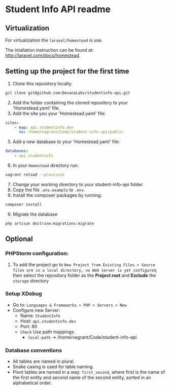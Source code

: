# Student Info API readme

## Virtualization
For virtualization the `laravel/homestead` is use.

The intallation instruction can be found at: http://laravel.com/docs/homestead.

## Setting up the project for the first time
1. Clone this repository locally:

``` bash
git clone git@github.com:DevanaLabs/studentinfo-api.git
```

2. Add the folder containing the cloned repository to your 'Homestead.yaml' file.
3. Add the site you your 'Homestead.yaml' file:

``` yaml
sites:
    - map: api.studentinfo.dev
      to: /home/vagrant/Code/student-info-api/public
```

5. Add a new database to your 'Homestead.yaml' file:

``` yaml
databases:
    - api_studentinfo
```

6. In your `Homestead` directory run:

``` bash
vagrant reload --provision
```

7. Change your working directory to your student-info-api folder.
8. Copy the file `.env.example` to `.env`.
9. Install the composer packages by running:

``` bash
composer install
```

9. Migrate the database
```
php artisan doctrine:migrations:migrate
```

## Optional

### PHPStorm configuration:
1. To add the project go to `New Project from Existing Files > Source files are in a local directory, no Web server is yet configured`, then select the repository folder as the **Project root** and **Exclude** the `storage` directory

### Setup XDebug
- Go to: `Languages & Frameworks > PHP > Servers > New`
- Configure new Server:
    - Name: `StudentInfo`
    - Host: `api.studentinfo.dev`
    - Port: 80
    - `Check` Use path mappings:
	    - `local-path` -> /home/vagrant/Code/student-info-api

### Database conventions
- All tables are named in plural.
- Snake casing is used for table naming.
- Pivot tables are named in a way: `first_second`, where first is the name of the first entity and second name of the second entity, sorted in an alphabetical order.
